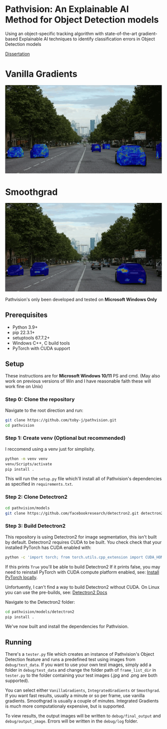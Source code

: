 # Pathvision: An Explainable AI Method for Object Detection models

Using an object-specific tracking algorithm with state-of-the-art gradient-based Explainable AI techniques to identify classification errors in Object Detection models

[Dissertation](https://api.onedrive.com/v1.0/shares/u!aHR0cHM6Ly8xZHJ2Lm1zL2IvcyFBdmFPc1ZQdWN5eWlrN0ZHaDhES1NXazdtUHB1RHc_ZT1qTW1MWUc/root/content)

# Vanilla Gradients
![Pathvision gif demo vanilla](docs/assets/paris_cars_vanilla.gif)

# Smoothgrad
![Pathvision gif demo smoothgrad](docs/assets/paris_cars_smoothgrad.gif)

Pathvision's only been developed and tested on **Microsoft Windows Only**

## Prerequisites
- Python 3.9+
- pip 22.3.1+
- setuptools 67.7.2+
- Windows C++, C build tools
- PyTorch with CUDA support

## Setup
These instructions are for **Microsoft Windows 10/11** PS and cmd. (May also work on previous versions of Win and I have reasonable faith these will work fine on Unix)

### **Step 0: Clone the repository**
Navigate to the root direction and run:
```bash
git clone https://github.com/toby-j/pathvision.git
cd pathvision
```

### **Step 1: Create venv (Optional but recommended)**
I reccomend using a venv just for simplisity.
```bash
python -m venv venv
venv/Scripts/activate
pip install .
```
This will run the `setup.py` file which'll install all of Pathvision's dependencies as specified in `requirements.txt`.

### **Step 2: Clone Detectron2**
```bash
cd pathvision/models
git clone https://github.com/facebookresearch/detectron2.git detectron2

```

### **Step 3: Build Detectron2**
This repository is using Detectron2 for image segmentation, this isn't built by default.
Detectron2 requires CUDA to be built. You check check that your installed PyTorch has CUDA enabled with:
```bash
python -c 'import torch; from torch.utils.cpp_extension import CUDA_HOME; print(torch.cuda.is_available(), CUDA_HOME)'
```
If this prints `True` you'll be able to build Detectron2
If it prints false, you may need to reinstall PyTorch with CUDA compute platform enabled, see: [Install PyTorch locally](https://pytorch.org/get-started/locally/).

Unfortuently, I can't find a way to build Detectron2 without CUDA. On Linux you can use the pre-builds, see: [Detectron2 Docs](https://detectron2.readthedocs.io/en/latest/tutorials/install.html)

Navigate to the Detectron2 folder:
```bash
cd pathvision/models/detectron2
pip install .
```
We've now built and install the dependencies for Pathvision.

## Running
There's a `tester.py` file which creates an instance of Pathvision's Object Detection feature and runs a predefined test using images from `debug/test_data`.
If you want to use your own test images, simply add a folder in `debug/test_data` and change the folder path of `frame_list_dir` in `tester.py` to the folder containing your test images (.jpg and .png are both supported).

You can select either `VanillaGradients`, `IntegratedGradients` or `Smoothgrad`. If you want fast results, usually a minute or so per frame, use vanilla gradients. Smoothgrad is usually a couple of minutes. Integrated Gradients is *much* more computationaly expensive, but is supported.

To view results, the output images will be written to `debug/final_output` and `debug/output_image`. Errors will be written in the `debug/log` folder.
